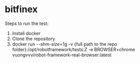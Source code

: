 # bitfinex
Steps to run the test:
1. Install docker
2. Clone the repository
3. docker run --shm-size=1g -v {full path to the repo folder}:/opt/robotframework/tests:Z -e BROWSER=chrome vuongvvv/robot-framework-real-browser:latest
